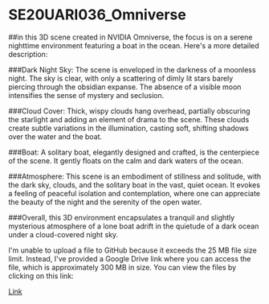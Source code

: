 # SE20UARI036_Omniverse

##in this 3D scene created in NVIDIA Omniverse, the focus is on a serene nighttime environment featuring a boat in the ocean. Here's a more detailed description:

###Dark Night Sky: The scene is enveloped in the darkness of a moonless night. The sky is clear, with only a scattering of dimly lit stars barely piercing through the obsidian expanse. The absence of a visible moon intensifies the sense of mystery and seclusion.

###Cloud Cover: Thick, wispy clouds hang overhead, partially obscuring the starlight and adding an element of drama to the scene. These clouds create subtle variations in the illumination, casting soft, shifting shadows over the water and the boat.

###Boat: A solitary boat, elegantly designed and crafted, is the centerpiece of the scene. It gently floats on the calm and dark waters of the ocean.

###Atmosphere: This scene is an embodiment of stillness and solitude, with the dark sky, clouds, and the solitary boat in the vast, quiet ocean. It evokes a feeling of peaceful isolation and contemplation, where one can appreciate the beauty of the night and the serenity of the open water.

###Overall, this 3D environment encapsulates a tranquil and slightly mysterious atmosphere of a lone boat adrift in the quietude of a dark ocean under a cloud-covered night sky.

I'm unable to upload a file to GitHub because it exceeds the 25 MB file size limit. Instead, I've provided a Google Drive link where you can access the file, which is approximately 300 MB in size. You can view the files by clicking on this link: 

[Link](https://drive.google.com/drive/folders/1kQG_PiSfq7P0WX-fSEJZQb8c2KYKW9cV?usp=sharing)
